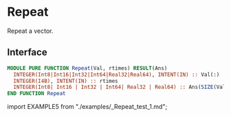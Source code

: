 # Repeat

<!-- markdownlint-disable MD041 MD013 MD033 -->

Repeat a vector.

## Interface

<Tabs>
<TabItem value="interface" label="܀ Interface" default>

```fortran
MODULE PURE FUNCTION Repeat(Val, rtimes) RESULT(Ans)
  INTEGER(Int8|Int16|Int32|Int64|Real32|Real64), INTENT(IN) :: Val(:)
  INTEGER(I4B), INTENT(IN) :: rtimes
  INTEGER(Int8| Int16 | Int32 | Int64| Real32 | Real64) :: Ans(SIZE(Val) * rtimes)
END FUNCTION Repeat
```

</TabItem>

<TabItem value="example" label="️܀ See example">

import EXAMPLE5 from "./examples/_Repeat_test_1.md";

<EXAMPLE5 />

</TabItem>

<TabItem value="close" label="↢ ">

</TabItem>
</Tabs>
